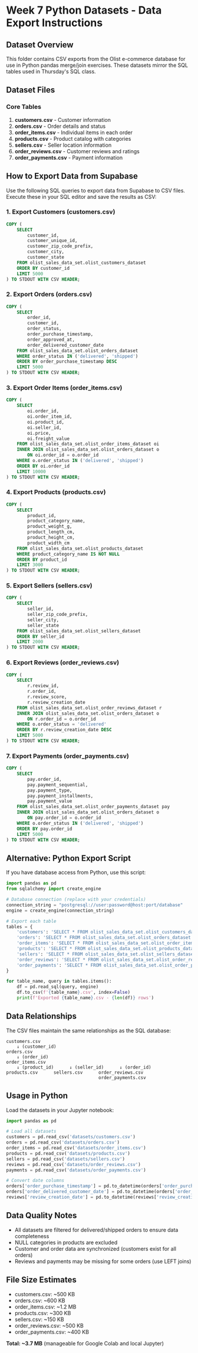 # Week 7 Python Datasets - Data Export Instructions

## Dataset Overview
This folder contains CSV exports from the Olist e-commerce database for use in Python pandas merge/join exercises. These datasets mirror the SQL tables used in Thursday's SQL class.

## Dataset Files

### Core Tables
1. **customers.csv** - Customer information
2. **orders.csv** - Order details and status
3. **order_items.csv** - Individual items in each order
4. **products.csv** - Product catalog with categories
5. **sellers.csv** - Seller location information
6. **order_reviews.csv** - Customer reviews and ratings
7. **order_payments.csv** - Payment information

## How to Export Data from Supabase

Use the following SQL queries to export data from Supabase to CSV files. Execute these in your SQL editor and save the results as CSV:

### 1. Export Customers (customers.csv)
```sql
COPY (
    SELECT
        customer_id,
        customer_unique_id,
        customer_zip_code_prefix,
        customer_city,
        customer_state
    FROM olist_sales_data_set.olist_customers_dataset
    ORDER BY customer_id
    LIMIT 5000
) TO STDOUT WITH CSV HEADER;
```

### 2. Export Orders (orders.csv)
```sql
COPY (
    SELECT
        order_id,
        customer_id,
        order_status,
        order_purchase_timestamp,
        order_approved_at,
        order_delivered_customer_date
    FROM olist_sales_data_set.olist_orders_dataset
    WHERE order_status IN ('delivered', 'shipped')
    ORDER BY order_purchase_timestamp DESC
    LIMIT 5000
) TO STDOUT WITH CSV HEADER;
```

### 3. Export Order Items (order_items.csv)
```sql
COPY (
    SELECT
        oi.order_id,
        oi.order_item_id,
        oi.product_id,
        oi.seller_id,
        oi.price,
        oi.freight_value
    FROM olist_sales_data_set.olist_order_items_dataset oi
    INNER JOIN olist_sales_data_set.olist_orders_dataset o
        ON oi.order_id = o.order_id
    WHERE o.order_status IN ('delivered', 'shipped')
    ORDER BY oi.order_id
    LIMIT 10000
) TO STDOUT WITH CSV HEADER;
```

### 4. Export Products (products.csv)
```sql
COPY (
    SELECT
        product_id,
        product_category_name,
        product_weight_g,
        product_length_cm,
        product_height_cm,
        product_width_cm
    FROM olist_sales_data_set.olist_products_dataset
    WHERE product_category_name IS NOT NULL
    ORDER BY product_id
    LIMIT 3000
) TO STDOUT WITH CSV HEADER;
```

### 5. Export Sellers (sellers.csv)
```sql
COPY (
    SELECT
        seller_id,
        seller_zip_code_prefix,
        seller_city,
        seller_state
    FROM olist_sales_data_set.olist_sellers_dataset
    ORDER BY seller_id
    LIMIT 2000
) TO STDOUT WITH CSV HEADER;
```

### 6. Export Reviews (order_reviews.csv)
```sql
COPY (
    SELECT
        r.review_id,
        r.order_id,
        r.review_score,
        r.review_creation_date
    FROM olist_sales_data_set.olist_order_reviews_dataset r
    INNER JOIN olist_sales_data_set.olist_orders_dataset o
        ON r.order_id = o.order_id
    WHERE o.order_status = 'delivered'
    ORDER BY r.review_creation_date DESC
    LIMIT 5000
) TO STDOUT WITH CSV HEADER;
```

### 7. Export Payments (order_payments.csv)
```sql
COPY (
    SELECT
        pay.order_id,
        pay.payment_sequential,
        pay.payment_type,
        pay.payment_installments,
        pay.payment_value
    FROM olist_sales_data_set.olist_order_payments_dataset pay
    INNER JOIN olist_sales_data_set.olist_orders_dataset o
        ON pay.order_id = o.order_id
    WHERE o.order_status IN ('delivered', 'shipped')
    ORDER BY pay.order_id
    LIMIT 5000
) TO STDOUT WITH CSV HEADER;
```

## Alternative: Python Export Script

If you have database access from Python, use this script:

```python
import pandas as pd
from sqlalchemy import create_engine

# Database connection (replace with your credentials)
connection_string = "postgresql://user:password@host:port/database"
engine = create_engine(connection_string)

# Export each table
tables = {
    'customers': 'SELECT * FROM olist_sales_data_set.olist_customers_dataset LIMIT 5000',
    'orders': 'SELECT * FROM olist_sales_data_set.olist_orders_dataset WHERE order_status IN (\'delivered\', \'shipped\') LIMIT 5000',
    'order_items': 'SELECT * FROM olist_sales_data_set.olist_order_items_dataset LIMIT 10000',
    'products': 'SELECT * FROM olist_sales_data_set.olist_products_dataset WHERE product_category_name IS NOT NULL LIMIT 3000',
    'sellers': 'SELECT * FROM olist_sales_data_set.olist_sellers_dataset LIMIT 2000',
    'order_reviews': 'SELECT * FROM olist_sales_data_set.olist_order_reviews_dataset LIMIT 5000',
    'order_payments': 'SELECT * FROM olist_sales_data_set.olist_order_payments_dataset LIMIT 5000'
}

for table_name, query in tables.items():
    df = pd.read_sql(query, engine)
    df.to_csv(f'{table_name}.csv', index=False)
    print(f'Exported {table_name}.csv - {len(df)} rows')
```

## Data Relationships

The CSV files maintain the same relationships as the SQL database:

```
customers.csv
    ↓ (customer_id)
orders.csv
    ↓ (order_id)
order_items.csv
    ↓ (product_id)      ↓ (seller_id)      ↓ (order_id)
products.csv      sellers.csv      order_reviews.csv
                                   order_payments.csv
```

## Usage in Python

Load the datasets in your Jupyter notebook:

```python
import pandas as pd

# Load all datasets
customers = pd.read_csv('datasets/customers.csv')
orders = pd.read_csv('datasets/orders.csv')
order_items = pd.read_csv('datasets/order_items.csv')
products = pd.read_csv('datasets/products.csv')
sellers = pd.read_csv('datasets/sellers.csv')
reviews = pd.read_csv('datasets/order_reviews.csv')
payments = pd.read_csv('datasets/order_payments.csv')

# Convert date columns
orders['order_purchase_timestamp'] = pd.to_datetime(orders['order_purchase_timestamp'])
orders['order_delivered_customer_date'] = pd.to_datetime(orders['order_delivered_customer_date'])
reviews['review_creation_date'] = pd.to_datetime(reviews['review_creation_date'])
```

## Data Quality Notes

- All datasets are filtered for delivered/shipped orders to ensure data completeness
- NULL categories in products are excluded
- Customer and order data are synchronized (customers exist for all orders)
- Reviews and payments may be missing for some orders (use LEFT joins)

## File Size Estimates

- customers.csv: ~500 KB
- orders.csv: ~600 KB
- order_items.csv: ~1.2 MB
- products.csv: ~300 KB
- sellers.csv: ~150 KB
- order_reviews.csv: ~500 KB
- order_payments.csv: ~400 KB

**Total: ~3.7 MB** (manageable for Google Colab and local Jupyter)

